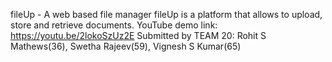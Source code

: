 fileUp - A web based file manager
fileUp is a platform that allows to upload, store and retrieve documents.
YouTube demo link: https://youtu.be/2lokoSzUz2E
Submitted by TEAM 20: Rohit S Mathews(36), Swetha Rajeev(59), Vignesh S Kumar(65)
